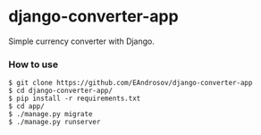 # django-converter-app

Simple currency converter with Django.

### How to use
```
$ git clone https://github.com/EAndrosov/django-converter-app
$ cd django-converter-app/
$ pip install -r requirements.txt
$ cd app/
$ ./manage.py migrate
$ ./manage.py runserver
```